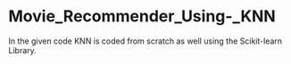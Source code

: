 # Movie_Recommender_Using-_KNN

In the given code KNN is coded from scratch as well using the Scikit-learn Library.
